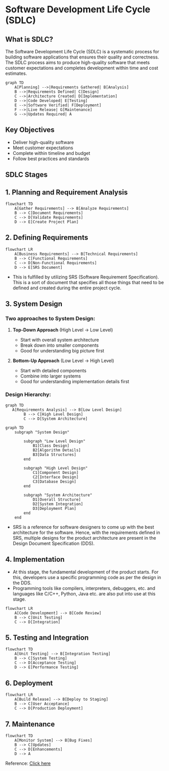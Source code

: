 # Software Development Life Cycle (SDLC)

## What is SDLC?

The Software Development Life Cycle (SDLC) is a systematic process for building software applications that ensures their quality and correctness. The SDLC process aims to produce high-quality software that meets customer expectations and completes development within time and cost estimates.

```mermaid
graph TD
    A[Planning] -->|Requirements Gathered| B[Analysis]
    B -->|Requirements Defined| C[Design]
    C -->|Architecture Created| D[Implementation]
    D -->|Code Developed| E[Testing]
    E -->|Software Verified| F[Deployment]
    F -->|Live Release| G[Maintenance]
    G -->|Updates Required| A
```

## Key Objectives

- Deliver high-quality software
- Meet customer expectations
- Complete within timeline and budget
- Follow best practices and standards

## SDLC Stages

## 1. Planning and Requirement Analysis

```mermaid
flowchart TD
    A[Gather Requirements] --> B[Analyze Requirements]
    B --> C[Document Requirements]
    C --> D[Validate Requirements]
    D --> E[Create Project Plan]
```

## 2. Defining Requirements

```mermaid
flowchart LR
    A[Business Requirements] --> B[Technical Requirements]
    B --> C[Functional Requirements]
    C --> D[Non-Functional Requirements]
    D --> E[SRS Document]
```

- This is fulfilled by utilizing SRS (Software Requirement Specification). This is a sort of document that specifies all those things that need to be defined and created during the entire project cycle.

## 3. System Design

### Two approaches to System Design:

1. **Top-Down Approach** (High Level → Low Level)

   - Start with overall system architecture
   - Break down into smaller components
   - Good for understanding big picture first

2. **Bottom-Up Approach** (Low Level → High Level)
   - Start with detailed components
   - Combine into larger systems
   - Good for understanding implementation details first

### Design Hierarchy:

```mermaid
graph TD
   A[Requirements Analysis] --> B[Low Level Design]
        B --> C[High Level Design]
        C --> D[System Architecture]
```

```mermaid
graph TD
    subgraph "System Design"

        subgraph "Low Level Design"
            B1[Class Design]
            B2[Algorithm Details]
            B3[Data Structures]
        end

        subgraph "High Level Design"
            C1[Component Design]
            C2[Interface Design]
            C3[Database Design]
        end

        subgraph "System Architecture"
            D1[Overall Structure]
            D2[System Integration]
            D3[Deployment Plan]
        end
    end
```

- SRS is a reference for software designers to come up with the best architecture for the software. Hence, with the requirements defined in SRS, multiple designs for the product architecture are present in the Design Document Specification (DDS).

## 4. Implementation

- At this stage, the fundamental development of the product starts. For this, developers use a specific programming code as per the design in the DDS.
- Programming tools like compilers, interpreters, debuggers, etc. and languages like C/C++, Python, Java etc. are also put into use at this stage.

```mermaid
flowchart LR
    A[Code Development] --> B[Code Review]
    B --> C[Unit Testing]
    C --> D[Integration]
```

## 5. Testing and Integration

```mermaid
flowchart TD
    A[Unit Testing] --> B[Integration Testing]
    B --> C[System Testing]
    C --> D[Acceptance Testing]
    D --> E[Performance Testing]
```

## 6. Deployment

```mermaid
flowchart LR
    A[Build Release] --> B[Deploy to Staging]
    B --> C[User Acceptance]
    C --> D[Production Deployment]
```

## 7. Maintenance

```mermaid
flowchart TD
    A[Monitor System] --> B[Bug Fixes]
    B --> C[Updates]
    C --> D[Enhancements]
    D --> A
```

Reference: [Click here](https://www.geeksforgeeks.org/sdlc-models-types-phases-use/?ref=lbp)
